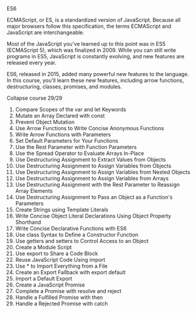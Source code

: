 ES6

ECMAScript, or ES, is a standardized version of JavaScript. Because all major browsers follow this specification, the terms ECMAScript and JavaScript are interchangeable.

Most of the JavaScript you've learned up to this point was in ES5 (ECMAScript 5), which was finalized in 2009. While you can still write programs in ES5, JavaScript is constantly evolving, and new features are released every year.

ES6, released in 2015, added many powerful new features to the language. In this course, you'll learn these new features, including arrow functions, destructuring, classes, promises, and modules.

Collapse course
29/29

1.	Compare Scopes of the var and let Keywords
2.	Mutate an Array Declared with const
3.	Prevent Object Mutation
4.	Use Arrow Functions to Write Concise Anonymous Functions
5.	Write Arrow Functions with Parameters
6.	Set Default Parameters for Your Functions
7.	Use the Rest Parameter with Function Parameters
8.	Use the Spread Operator to Evaluate Arrays In-Place
9.	Use Destructuring Assignment to Extract Values from Objects
10.	Use Destructuring Assignment to Assign Variables from Objects
11.	Use Destructuring Assignment to Assign Variables from Nested Objects
12.	Use Destructuring Assignment to Assign Variables from Arrays
13.	Use Destructuring Assignment with the Rest Parameter to Reassign Array Elements
14.	Use Destructuring Assignment to Pass an Object as a Function's Parameters
15.	Create Strings using Template Literals
16.	Write Concise Object Literal Declarations Using Object Property Shorthand
17.	Write Concise Declarative Functions with ES6
18.	Use class Syntax to Define a Constructor Function
19.	Use getters and setters to Control Access to an Object
20.	Create a Module Script
21.	Use export to Share a Code Block
22.	Reuse JavaScript Code Using import
23.	Use * to Import Everything from a File
24.	Create an Export Fallback with export default
25.	Import a Default Export
26.	Create a JavaScript Promise
27.	Complete a Promise with resolve and reject
28.	Handle a Fulfilled Promise with then
29.	Handle a Rejected Promise with catch
